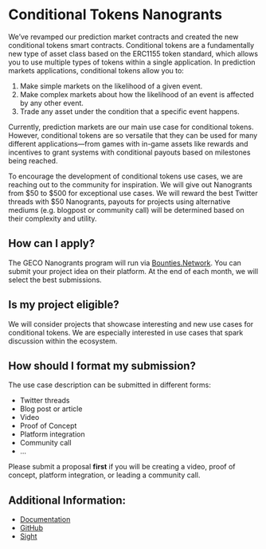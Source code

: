 # Conditional Tokens Nanogrants

We’ve revamped our prediction market contracts and created the new conditional tokens smart contracts. Conditional tokens are a fundamentally new type of asset class based on the ERC1155 token standard, which allows you to use multiple types of tokens within a single application. 
In prediction markets applications, conditional tokens allow you to:
1. Make simple markets on the likelihood of a given event.
2. Make complex markets about how the likelihood of an event is affected by any other event. 
3. Trade any asset under the condition that a specific event happens.

Currently, prediction markets are our main use case for conditional tokens.
However, conditional tokens are so versatile that they can be used for many different applications—from games with in-game assets like rewards and incentives to grant systems with conditional payouts based on milestones being reached.

To encourage the development of conditional tokens use cases, we are reaching out to the community for inspiration. We will give out Nanogrants from $50 to $500 for exceptional use cases. We will reward the best Twitter threads with $50 Nanogrants, payouts for projects using alternative mediums (e.g. blogpost or community call) will be determined based on their complexity and utility. 

## How can I apply?
The GECO Nanogrants program will run via [Bounties.Network](https://explorer.bounties.network/bounty/3727). You can submit your project idea on their platform. At the end of each month, we will select the best submissions. 
## Is my project eligible?
We will consider projects that showcase interesting and new use cases for conditional tokens. We are especially interested in use cases that spark discussion within the ecosystem.
## How should I format my submission? 
The use case description can be submitted in different forms: 
* Twitter threads 
* Blog post or article
* Video
* Proof of Concept
* Platform integration
* Community call
* …

Please submit a proposal **first** if you will be creating a video, proof of concept, platform integration, or leading a community call.
## Additional Information:
* [Documentation](https://gnosis.github.io/conditional-tokens/)
* [GitHub](https://github.com/gnosis/conditional-tokens-contracts)
* [Sight](https://sight.pm/)
